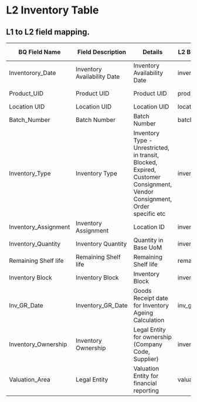 # L2 Inventory Table

## L1 to L2 field mapping.



| BQ Field Name | Field Description | Details | L2 BQ Column Name | Data Type | inventorty_fact | plant_dimension |
|---|---|---|---|---|---|---|
| Inventorory_Date | Inventory Availability Date | Inventory Availability Date | inventory_date | DATE | posting_date |  |
| Product_UID | Product UID | Product UID | product_uid | STRING | 'PRODUCT' \|\| '-' \|\| material_key |  |
| Location UID | Location UID | Location UID | location_uid | STRING | 'PLANT' \|\| '-' \|\| plant_key |  |
| Batch_Number | Batch Number | Batch Number | batch_number | STRING | batch_management_indicator |  |
| Inventory_Type | Inventory Type | Inventory Type - Unrestricted, in transit, Blocked, Expired, Customer Consignment, Vendor Consignment, Order specific etc | inventory_type | STRING | stock_type |  |
| Inventory_Assignment | Inventory Assignment | Location ID  | inventory_assignment | STRING | plant |  |
| Inventory_Quantity | Inventory Quantity | Quantity in Base UoM | inventory_quantity | NUMERIC | quantity_in_base_unit |  |
| Remaining Shelf life | Remaining Shelf life | Remaining Shelf life | remaining_shelf_life | STRING |  |  |
| Inventory Block | Inventory Block | Inventory Block | inventory_block | STRING |  |  |
| Inv_GR_Date | Inventory_GR_Date | Goods Receipt date for Inventory Ageing Calculation | inv_gr_date | DATE |  |  |
| Inventory_Ownership | Inventory Ownership | Legal Entity for ownership (Company Code, Supplier) | inventory_ownership | STRING |  | company_code |
| Valuation_Area | Legal Entity | Valuation Entity for financial reporting | valuation_area | STRING | valuation_area |  |